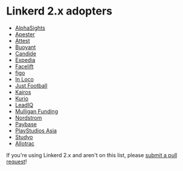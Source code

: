 # Linkerd 2.x adopters

- [AlphaSights](https://www.alphasights.com)
- [Apester](https://apester.com)
- [Attest](https://www.askattest.com)
- [Buoyant](https://buoyant.io)
- [Candide](https://candidegardening.com)
- [Expedia](https://www.expedia.com)
- [Facelift](https://www.facelift-bbt.com/en)
- [figo](https://www.figo.io/)
- [In Loco](https://inloco.com.br/en/)
- [Just Football](https://justfootball.io)
- [Kairos](https://kairos.com)
- [Kurio](https://kurio.id)
- [LeadIQ](https://leadiq.com)
- [Mulligan Funding](https://www.mulliganfunding.com/)
- [Nordstrom](https://nordstrom.com/)
- [Paybase](https://paybase.io/)
- [PlayStudios Asia](https://www.playstudios.asia)
- [Studyo](https://studyo.co)
- [Allotrac](https://allotrac.com.au)

If you're using Linkerd 2.x and aren't on this list, please [submit a pull
request](https://github.com/linkerd/linkerd2/pulls)!
